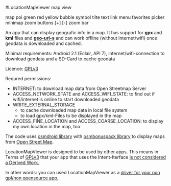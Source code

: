 #LocationMapViewer map view

map
poi
    green
    red
    yellow
bubble
    symbol
    tilte
    text
    link
menu
favorites
picker
minimap
zoom buttons [+] [-]
zoom bar

An app that can display geografic info in a map. It has support for **gpx** and **kml** files and [**geo-uri-s**](geo_intent_api)
and can work offline (without internet/wifi)
once geodata is downloaded and cached.

Minimal requirements: Android 2.1 (Eclair, API 7), internet/wifi-connection to download geodata and a SD-Card to cache geodata<br/>

Licence: [GPLv3](http://www.gnu.org/licenses/gpl-3.0)<br/>

Requred permissions:

* INTERNET: to download map data from Open Streetmap Server
* ACCESS_NETWORK_STATE and ACCESS_WIFI_STATE: to find out if wifi/internet is online to start downloaded geodata 
* WRITE_EXTERNAL_STORAGE
    * to cache downloaded map data in local file system
    * to load gpx/kml-Files to be displayed in the map
* ACCESS_FINE_LOCATION and ACCESS_COARSE_LOCATION: to display my own location in the map, too

The code uses [osmdroid library](https://github.com/osmdroid/osmdroid)
with [osmbonuspack library](http://code.google.com/p/osmbonuspack/)
to display maps from [Open Street Map](http://www.openstreetmap.org).

LocationMapViewer is designed to be used by other apps. This means in Terms of [GPLv3](http://www.gnu.org/licenses/gpl-3.0) that your app
that uses the Intent-Iterface [is not considered a Derived Work.](https://en.wikipedia.org/wiki/GPL_v3#Point_of_view:_linking_is_irrelevant)

In other words: you can used LocationMapViewer as a [driver for your non gpl/non opensource app.](http://www.rosenlaw.com/lj19.htm).

